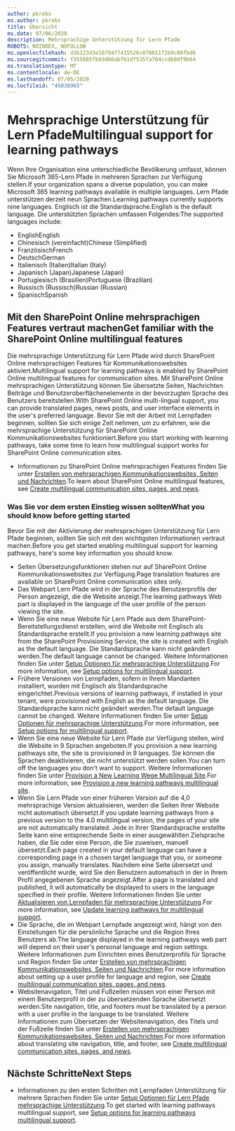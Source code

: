```yaml
---
author: pkrebs
ms.author: pkrebs
title: Übersicht
ms.date: 07/06/2020
description: Mehrsprachige Unterstützung für Lern Pfade
ROBOTS: NOINDEX, NOFOLLOW
ms.openlocfilehash: d3b123d3e10794f7415526c07001171b9c08fbd6
ms.sourcegitcommit: f355885fb93d66abf61df535fa704ccdb8df9b64
ms.translationtype: MT
ms.contentlocale: de-DE
ms.lasthandoff: 07/05/2020
ms.locfileid: "45038965"
---
```

# <a name="multilingual-support-for-learning-pathways"></a><span data-ttu-id="05292-103">Mehrsprachige Unterstützung für Lern Pfade</span><span class="sxs-lookup"><span data-stu-id="05292-103">Multilingual support for learning pathways</span></span>

<span data-ttu-id="05292-104">Wenn Ihre Organisation eine unterschiedliche Bevölkerung umfasst, können Sie Microsoft 365-Lern Pfade in mehreren Sprachen zur Verfügung stellen.</span><span class="sxs-lookup"><span data-stu-id="05292-104">If your organization spans a diverse population, you can make Microsoft 365 learning pathways available in multiple languages.</span></span> <span data-ttu-id="05292-105">Lern Pfade unterstützen derzeit neun Sprachen.</span><span class="sxs-lookup"><span data-stu-id="05292-105">Learning pathways currently supports nine languages.</span></span> <span data-ttu-id="05292-106">Englisch ist die Standardsprache.</span><span class="sxs-lookup"><span data-stu-id="05292-106">English is the default language.</span></span> <span data-ttu-id="05292-107">Die unterstützten Sprachen umfassen Folgendes:</span><span class="sxs-lookup"><span data-stu-id="05292-107">The supported languages include:</span></span>   

- <span data-ttu-id="05292-108">English</span><span class="sxs-lookup"><span data-stu-id="05292-108">English</span></span>    
- <span data-ttu-id="05292-109">Chinesisch (vereinfacht)</span><span class="sxs-lookup"><span data-stu-id="05292-109">Chinese (Simplified)</span></span>
- <span data-ttu-id="05292-110">Französisch</span><span class="sxs-lookup"><span data-stu-id="05292-110">French</span></span>
- <span data-ttu-id="05292-111">Deutsch</span><span class="sxs-lookup"><span data-stu-id="05292-111">German</span></span>
- <span data-ttu-id="05292-112">Italienisch (Italien)</span><span class="sxs-lookup"><span data-stu-id="05292-112">Italian (Italy)</span></span>
- <span data-ttu-id="05292-113">Japanisch (Japan)</span><span class="sxs-lookup"><span data-stu-id="05292-113">Japanese (Japan)</span></span>
- <span data-ttu-id="05292-114">Portugiesisch (Brasilien)</span><span class="sxs-lookup"><span data-stu-id="05292-114">Portuguese (Brazilian)</span></span>
- <span data-ttu-id="05292-115">Russisch (Russisch)</span><span class="sxs-lookup"><span data-stu-id="05292-115">Russian (Russian)</span></span>
- <span data-ttu-id="05292-116">Spanisch</span><span class="sxs-lookup"><span data-stu-id="05292-116">Spanish</span></span>

## <a name="get-familiar-with-the-sharepoint-online-multilingual-features"></a><span data-ttu-id="05292-117">Mit den SharePoint Online mehrsprachigen Features vertraut machen</span><span class="sxs-lookup"><span data-stu-id="05292-117">Get familiar with the SharePoint Online multilingual features</span></span>
<span data-ttu-id="05292-118">Die mehrsprachige Unterstützung für Lern Pfade wird durch SharePoint Online mehrsprachigen Features für Kommunikationswebsites aktiviert.</span><span class="sxs-lookup"><span data-stu-id="05292-118">Multilingual support for learning pathways is enabled by SharePoint Online multilingual features for communication sites.</span></span>
<span data-ttu-id="05292-119">Mit SharePoint Online mehrsprachigen Unterstützung können Sie übersetzte Seiten, Nachrichten Beiträge und Benutzeroberflächenelemente in der bevorzugten Sprache des Benutzers bereitstellen.</span><span class="sxs-lookup"><span data-stu-id="05292-119">With SharePoint Online multi-lingual support, you can provide translated pages, news posts, and user interface elements in the user's preferred language.</span></span> <span data-ttu-id="05292-120">Bevor Sie mit der Arbeit mit Lernpfaden beginnen, sollten Sie sich einige Zeit nehmen, um zu erfahren, wie die mehrsprachige Unterstützung für SharePoint Online Kommunikationswebsites funktioniert.</span><span class="sxs-lookup"><span data-stu-id="05292-120">Before you start working with learning pathways, take some time to learn how multilingual support works for SharePoint Online communication sites.</span></span> 
- <span data-ttu-id="05292-121">Informationen zu SharePoint Online mehrsprachigen Features finden Sie unter [Erstellen von mehrsprachigen Kommunikationswebsites, Seiten und Nachrichten](https://support.office.com/article/2bb7d610-5453-41c6-a0e8-6f40b3ed750c).</span><span class="sxs-lookup"><span data-stu-id="05292-121">To learn about SharePoint Online multilingual features, see [Create multilingual communication sites, pages, and news](https://support.office.com/article/2bb7d610-5453-41c6-a0e8-6f40b3ed750c).</span></span> 

### <a name="what-you-should-know-before-getting-started"></a><span data-ttu-id="05292-122">Was Sie vor dem ersten Einstieg wissen sollten</span><span class="sxs-lookup"><span data-stu-id="05292-122">What you should know before getting started</span></span> 
<span data-ttu-id="05292-123">Bevor Sie mit der Aktivierung der mehrsprachigen Unterstützung für Lern Pfade beginnen, sollten Sie sich mit den wichtigsten Informationen vertraut machen.</span><span class="sxs-lookup"><span data-stu-id="05292-123">Before you get started enabling multilingual support for learning pathways, here's some key information you should know.</span></span> 

- <span data-ttu-id="05292-124">Seiten Übersetzungsfunktionen stehen nur auf SharePoint Online Kommunikationswebsites zur Verfügung.</span><span class="sxs-lookup"><span data-stu-id="05292-124">Page translation features are available on SharePoint Online communication sites only.</span></span>
- <span data-ttu-id="05292-125">Das Webpart Lern Pfade wird in der Sprache des Benutzerprofils der Person angezeigt, die die Website anzeigt.</span><span class="sxs-lookup"><span data-stu-id="05292-125">The learning pathways Web part is displayed in the language of the user profile of the person viewing the site.</span></span>   
- <span data-ttu-id="05292-126">Wenn Sie eine neue Website für Lern Pfade aus dem SharePoint-Bereitstellungsdienst erstellen, wird die Website mit Englisch als Standardsprache erstellt.</span><span class="sxs-lookup"><span data-stu-id="05292-126">If you provision a new learning pathways site from the SharePoint Provisioning Service, the site is created with English as the default language.</span></span> <span data-ttu-id="05292-127">Die Standardsprache kann nicht geändert werden.</span><span class="sxs-lookup"><span data-stu-id="05292-127">The default language cannot be changed.</span></span> <span data-ttu-id="05292-128">Weitere Informationen finden Sie unter [Setup Optionen für mehrsprachige Unterstützung](https://docs.microsoft.com/office365/customlearning/custom_setupoptions_ml).</span><span class="sxs-lookup"><span data-stu-id="05292-128">For more information, see [Setup options for multilingual support](https://docs.microsoft.com/office365/customlearning/custom_setupoptions_ml).</span></span>
- <span data-ttu-id="05292-129">Frühere Versionen von Lernpfaden, sofern in Ihrem Mandanten installiert, wurden mit Englisch als Standardsprache eingerichtet.</span><span class="sxs-lookup"><span data-stu-id="05292-129">Previous versions of learning pathways, if installed in your tenant, were provisioned with English as the default language.</span></span> <span data-ttu-id="05292-130">Die Standardsprache kann nicht geändert werden.</span><span class="sxs-lookup"><span data-stu-id="05292-130">The default language cannot be changed.</span></span> <span data-ttu-id="05292-131">Weitere Informationen finden Sie unter [Setup Optionen für mehrsprachige Unterstützung](https://docs.microsoft.com/office365/customlearning/custom_setupoptions_ml).</span><span class="sxs-lookup"><span data-stu-id="05292-131">For more information, see [Setup options for multilingual support](https://docs.microsoft.com/office365/customlearning/custom_setupoptions_ml).</span></span>
- <span data-ttu-id="05292-132">Wenn Sie eine neue Website für Lern Pfade zur Verfügung stellen, wird die Website in 9 Sprachen angeboten.</span><span class="sxs-lookup"><span data-stu-id="05292-132">If you provision a new learning pathways site, the site is provisioned in 9 languages.</span></span> <span data-ttu-id="05292-133">Sie können die Sprachen deaktivieren, die nicht unterstützt werden sollen.</span><span class="sxs-lookup"><span data-stu-id="05292-133">You can turn off the languages you don't want to support.</span></span> <span data-ttu-id="05292-134">Weitere Informationen finden Sie unter [Provision a New Learning Wege Multilingual Site](https://docs.microsoft.com/office365/customlearning/custom_provision_ml).</span><span class="sxs-lookup"><span data-stu-id="05292-134">For more information, see [Provision a new learning pathways multilingual site](https://docs.microsoft.com/office365/customlearning/custom_provision_ml).</span></span>  
- <span data-ttu-id="05292-135">Wenn Sie Lern Pfade von einer früheren Version auf die 4,0 mehrsprachige Version aktualisieren, werden die Seiten Ihrer Website nicht automatisch übersetzt.</span><span class="sxs-lookup"><span data-stu-id="05292-135">If you update learning pathways from a previous version to the 4.0 multilingual version, the pages of your site are not automatically translated.</span></span> <span data-ttu-id="05292-136">Jede in Ihrer Standardsprache erstellte Seite kann eine entsprechende Seite in einer ausgewählten Zielsprache haben, die Sie oder eine Person, die Sie zuweisen, manuell übersetzt.</span><span class="sxs-lookup"><span data-stu-id="05292-136">Each page created in your default language can have a corresponding page in a chosen target language that you, or someone you assign, manually translates.</span></span> <span data-ttu-id="05292-137">Nachdem eine Seite übersetzt und veröffentlicht wurde, wird Sie den Benutzern automatisch in der in Ihrem Profil angegebenen Sprache angezeigt.</span><span class="sxs-lookup"><span data-stu-id="05292-137">After a page is translated and published, it will automatically be displayed to users in the language specified in their profile.</span></span> <span data-ttu-id="05292-138">Weitere Informationen finden Sie unter [Aktualisieren von Lernpfaden für mehrsprachige Unterstützung](https://docs.microsoft.com/office365/customlearning/custom_update_ml).</span><span class="sxs-lookup"><span data-stu-id="05292-138">For more information, see [Update learning pathways for multilingual support](https://docs.microsoft.com/office365/customlearning/custom_update_ml).</span></span> 
- <span data-ttu-id="05292-139">Die Sprache, die im Webpart Lernpfade angezeigt wird, hängt von den Einstellungen für die persönliche Sprache und die Region Ihres Benutzers ab.</span><span class="sxs-lookup"><span data-stu-id="05292-139">The language displayed in the learning pathways web part will depend on their user's personal language and region settings.</span></span> <span data-ttu-id="05292-140">Weitere Informationen zum Einrichten eines Benutzerprofils für Sprache und Region finden Sie unter [Erstellen von mehrsprachigen Kommunikationswebsites, Seiten und Nachrichten](https://support.office.com/article/2bb7d610-5453-41c6-a0e8-6f40b3ed750c).</span><span class="sxs-lookup"><span data-stu-id="05292-140">For more information about setting up a user profile for language and region, see [Create multilingual communication sites, pages, and news](https://support.office.com/article/2bb7d610-5453-41c6-a0e8-6f40b3ed750c).</span></span> 
- <span data-ttu-id="05292-141">Websitenavigation, Titel und Fußzeilen müssen von einer Person mit einem Benutzerprofil in der zu übersetzenden Sprache übersetzt werden.</span><span class="sxs-lookup"><span data-stu-id="05292-141">Site navigation, title, and footers must be translated by a person with a user profile in the language to be translated.</span></span> <span data-ttu-id="05292-142">Weitere Informationen zum Übersetzen der Websitenavigation, des Titels und der Fußzeile finden Sie unter [Erstellen von mehrsprachigen Kommunikationswebsites, Seiten und Nachrichten](https://support.office.com/article/2bb7d610-5453-41c6-a0e8-6f40b3ed750c).</span><span class="sxs-lookup"><span data-stu-id="05292-142">For more information about translating site navigation, title, and footer, see [Create multilingual communication sites, pages, and news](https://support.office.com/article/2bb7d610-5453-41c6-a0e8-6f40b3ed750c).</span></span>

## <a name="next-steps"></a><span data-ttu-id="05292-143">Nächste Schritte</span><span class="sxs-lookup"><span data-stu-id="05292-143">Next Steps</span></span>
- <span data-ttu-id="05292-144">Informationen zu den ersten Schritten mit Lernpfaden Unterstützung für mehrere Sprachen finden Sie unter [Setup Optionen für Lern Pfade mehrsprachige Unterstützung](https://docs.microsoft.com/office365/customlearning/custom_setupoptions_ml).</span><span class="sxs-lookup"><span data-stu-id="05292-144">To get started with learning pathways multilingual support, see [Setup options for learning pathways multilingual support](https://docs.microsoft.com/office365/customlearning/custom_setupoptions_ml).</span></span>